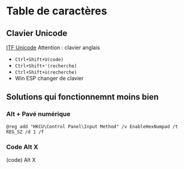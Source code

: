 ﻿# Table de caractères

## Clavier Unicode

[ITF Unicode](https://sourceforge.net/projects/itf-unicode-db/)
Attention : clavier anglais

- `Ctrl+Shift+U(code)`
- `Ctrl+Shift+'(recherche)`
- `Ctrl+Shift+ù(recherche)`
- Win ESP changer de clavier

## Solutions qui fonctionnemnt moins bien

### Alt + Pavé numérique

`@reg add "HKCU\Control Panel\Input Method" /v EnableHexNumpad /t REG_SZ /d 1 /f`

### Code Alt X

(code) Alt X
